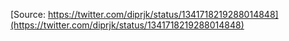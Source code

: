 [Source: https://twitter.com/diprjk/status/1341718219288014848](https://twitter.com/diprjk/status/1341718219288014848)